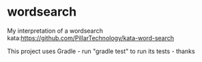 # wordsearch

My interpretation of a wordsearch kata:https://github.com/PillarTechnology/kata-word-search  

This project uses Gradle - run "gradle test" to run its tests - thanks
